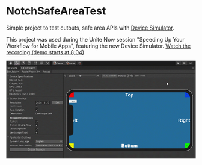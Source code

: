 # NotchSafeAreaTest
 Simple project to test cutouts, safe area APIs with [Device Simulator](https://docs.unity3d.com/Packages/com.unity.device-simulator@latest).
 
This project was used during the Unite Now session "Speeding Up Your Workflow for Mobile Apps", featuring  the new Device Simulator.
[Watch the recording (demo starts at 8;04)](https://youtu.be/7wVhQfdO-pc?t=484)


![Device Simulator](./DeviceSimulatorRoadMap2020Q1.gif)
